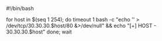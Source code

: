 #!/bin/bash

for host in $(seq 1 254); do
        timeout 1 bash -c "echo '' > /dev/tcp/30.30.30.$host/80 &>/dev/null" && echo "[+] HOST - 30.30.30.$host"
done; wait